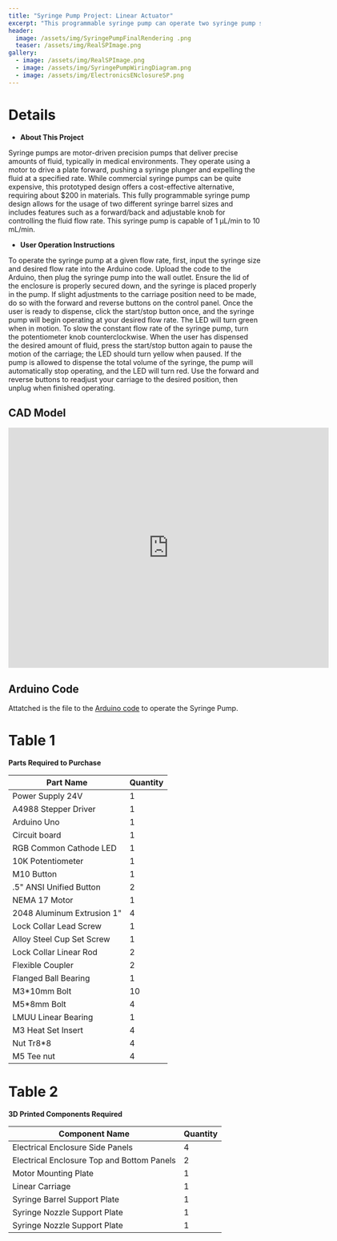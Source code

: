 ```yaml
---
title: "Syringe Pump Project: Linear Actuator"
excerpt: "This programmable syringe pump can operate two syringe pump sizes at any input flow rate."
header:
  image: /assets/img/SyringePumpFinalRendering .png
  teaser: /assets/img/RealSPImage.png
gallery:
  - image: /assets/img/RealSPImage.png
  - image: /assets/img/SyringePumpWiringDiagram.png
  - image: /assets/img/ElectronicsENclosureSP.png
---
```


# Details

* **About This Project** 

Syringe pumps are motor-driven precision pumps that deliver precise amounts of fluid, typically in medical environments. They operate using a motor to drive a plate forward, pushing a syringe plunger and expelling the fluid at a specified rate. While commercial syringe pumps can be quite expensive, this prototyped design offers a cost-effective alternative, requiring about $200 in materials. This fully programmable syringe pump design allows for the usage of two different syringe barrel sizes and includes features such as a forward/back and adjustable knob for controlling the fluid flow rate. This syringe pump is capable of 1 µL/min to 10 mL/min.

* **User Operation Instructions** 

To operate the syringe pump at a given flow rate, first, input the syringe size and desired flow rate into the Arduino code. Upload the code to the Arduino, then plug the syringe pump into the wall outlet. Ensure the lid of the enclosure is properly secured down, and the syringe is placed properly in the pump. If slight adjustments to the carriage position need to be made, do so with the forward and reverse buttons on the control panel. Once the user is ready to dispense, click the start/stop button once, and the syringe pump will begin operating at your desired flow rate. The LED will turn green when in motion. To slow the constant flow rate of the syringe pump, turn the potentiometer knob counterclockwise. When the user has dispensed the desired amount of fluid, press the start/stop button again to pause the motion of the carriage; the LED should turn yellow when paused. If the pump is allowed to dispense the total volume of the syringe, the pump will automatically stop operating, and the LED will turn red. Use the forward and reverse buttons to readjust your carriage to the desired position, then unplug when finished operating.

## CAD Model 
<iframe src="https://vanderbilt643.autodesk360.com/shares/public/SH512d4QTec90decfa6ed388afe113beae6f?mode=embed" width="640" height="480" allowfullscreen="true" webkitallowfullscreen="true" mozallowfullscreen="true"  frameborder="0"></iframe>

## Arduino Code 
Attatched is the file to the [Arduino code](/_portfolio/SyringePumpArduinoCodeGithub.ino) to operate the Syringe Pump.

# Table 1 
**Parts Required to Purchase** 

|Part Name|Quantity|
|--------|--------|
|Power Supply 24V|1|
|A4988 Stepper Driver|1|
|Arduino Uno|1|
|Circuit board|1|
|RGB Common Cathode LED|1|
|10K Potentiometer|1|
|M10 Button|     1|
|.5" ANSI Unified Button  |  2|
|NEMA 17 Motor|1|
|2048 Aluminum Extrusion 1"|4|
|Lock Collar Lead Screw|1|
|Alloy Steel Cup Set Screw|1|
|Lock Collar Linear Rod|2|
|Flexible Coupler|2|
|Flanged Ball Bearing|1|
|M3*10mm Bolt|10|
|M5*8mm Bolt|4|
|LMUU Linear Bearing|1|
|M3 Heat Set Insert|4|
|Nut Tr8*8|4|
|M5 Tee nut|4|

# Table 2 
**3D Printed Components Required** 

|Component Name|Quantity|
|--------|--------|
|Electrical Enclosure Side Panels|4|
|Electrical Enclosure Top and Bottom Panels|2|
|Motor Mounting Plate|1|
|Linear Carriage|1|
|Syringe Barrel Support Plate|1|
|Syringe Nozzle Support Plate|1|
|Syringe Nozzle Support Plate|1|

